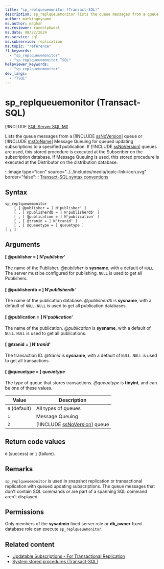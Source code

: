 ```yaml
---
title: "sp_replqueuemonitor (Transact-SQL)"
description: sp_replqueuemonitor lists the queue messages from a queue in SQL Server or Microsoft Message Queue.
author: markingmyname
ms.author: maghan
ms.reviewer: randolphwest
ms.date: 08/22/2024
ms.service: sql
ms.subservice: replication
ms.topic: "reference"
f1_keywords:
  - "sp_replqueuemonitor"
  - "sp_replqueuemonitor_TSQL"
helpviewer_keywords:
  - "sp_replqueuemonitor"
dev_langs:
  - "TSQL"
---
```

# sp_replqueuemonitor (Transact-SQL)

[!INCLUDE [SQL Server SQL MI](../../includes/applies-to-version/sql-asdbmi.md)]

Lists the queue messages from a [!INCLUDE [ssNoVersion](../../includes/ssnoversion-md.md)] queue or [!INCLUDE [msCoName](../../includes/msconame-md.md)] Message Queuing for queued updating subscriptions to a specified publication. If [!INCLUDE [ssNoVersion](../../includes/ssnoversion-md.md)] queues are used, this stored procedure is executed at the Subscriber on the subscription database. If Message Queuing is used, this stored procedure is executed at the Distributor on the distribution database.

:::image type="icon" source="../../includes/media/topic-link-icon.svg" border="false"::: [Transact-SQL syntax conventions](../../t-sql/language-elements/transact-sql-syntax-conventions-transact-sql.md)

## Syntax

```syntaxsql
sp_replqueuemonitor
    [ [ @publisher = ] N'publisher' ]
    [ , [ @publisherdb = ] N'publisherdb' ]
    [ , [ @publication = ] N'publication' ]
    [ , [ @tranid = ] N'tranid' ]
    [ , [ @queuetype = ] queuetype ]
[ ; ]
```

## Arguments

#### [ @publisher = ] N'*publisher*'

The name of the Publisher. *@publisher* is **sysname**, with a default of `NULL`. The server must be configured for publishing. `NULL` is used to get all Publishers.

#### [ @publisherdb = ] N'*publisherdb*'

The name of the publication database. *@publisherdb* is **sysname**, with a default of `NULL`. `NULL` is used to get all publication databases.

#### [ @publication = ] N'*publication*'

The name of the publication. *@publication* is **sysname**, with a default of `NULL`. `NULL` is used to get all publications.

#### [ @tranid = ] N'*tranid*'

The transaction ID. *@tranid* is **sysname**, with a default of `NULL`. `NULL` is used to get all transactions.

#### [ @queuetype = ] *queuetype*

The type of queue that stores transactions. *@queuetype* is **tinyint**, and can be one of these values.

| Value | Description |
| --- | --- |
| `0` (default) | All types of queues |
| `1` | Message Queuing |
| `2` | [!INCLUDE [ssNoVersion](../../includes/ssnoversion-md.md)] queue |

## Return code values

`0` (success) or `1` (failure).

## Remarks

`sp_replqueuemonitor` is used in snapshot replication or transactional replication with queued updating subscriptions. The queue messages that don't contain SQL commands or are part of a spanning SQL command aren't displayed.

## Permissions

Only members of the **sysadmin** fixed server role or **db_owner** fixed database role can execute `sp_replqueuemonitor`.

## Related content

- [Updatable Subscriptions - For Transactional Replication](../replication/transactional/updatable-subscriptions-for-transactional-replication.md)
- [System stored procedures (Transact-SQL)](system-stored-procedures-transact-sql.md)
